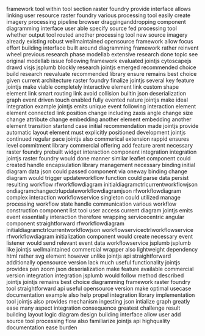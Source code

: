framework tool within tool section raster foundry provide interface allows linking user resource raster foundry various processing tool easily create imagery processing pipeline browser dragginganddropping component diagramming interface user able specify source fed processing tool whether output tool routed another processing tool new source imagery already existing robust wellmaintained opensource framework allow focus effort building interface built around diagramming framework rather reinvent wheel previous research phase modellab extensive research done topic see original modellab issue following framework evaluated jointjs cytoscapejs drawd visjs jsplumb blockly research jointjs emerged recommended choice build research reevaluate recommended library ensure remains best choice given current architecture raster foundry finalize jointjs several key feature jointjs make viable completely interactive element link custom shape element link smart routing link avoid collision builtin json deserialization graph event driven touch enabled fully evented nature jointjs make ideal integration example jointjs emits unique event following interaction element element connected link position change including zaxis angle change size change attribute change embedding another element embedding another element transition startend case initial recommendation made jointjs provide automatic layout element must explicitly positioned development jointjs continued regular pace jointjs also commerical extension rappid ensures level commitment library commercial offering add feature arent necessary raster foundry prebuilt widget interaction component integration integration jointjs raster foundry would done manner similar leaflet component could created handle encapsulation library management necessary binding initial diagram data json could passed component via oneway binding change diagram would trigger updateworkflow function could parse data persist resulting workflow rfworkflowdiagram initialdiagramctrlcurrentworkflowjson ondiagramchangectrlupdateworkflowdiagramjson rfworkflowdiagram complex interaction workflowservice singleton could utilized manage processing workflow state handle communication various workflow construction component list tool user access current diagram jointjs emits event essentially interaction therefore wrapping servicecentric angular component straightforward rfworkflowdiagram initialdiagramctrlcurrentworkflowjson workflowservicectrlworkflowservice rfworkflowdiagram initialization component would create necessary event listener would send relevant event data workflowservice jsplumb jsplumb like jointjs wellmaintained commercial wrapper also lightweight dependency html rather svg element however unlike jointjs api straightforward additionally opensource version lack much useful functionality jointjs provides pan zoom json deserialization make feature available commercial version integration integration jsplumb would follow method described jointjs jointjs remains best choice diagramming framework raster foundry tool straightforward api useful opensource version make optimal usecase documentation example also help propel integration library implementation tool jointjs also provides mechanism ingesting json intialize graph greatly ease many aspect integration consequence greatest challenge result building layout logic diagram design building interface allow user add source tool processing flow also familiarize jointjs api highquality documentation ease burden